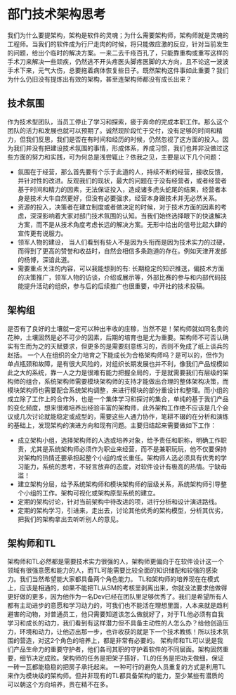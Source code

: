 # 部门技术架构思考
我们为什么要提架构，架构是软件的灵魂；为什么需要架构师，架构师就是灵魂的工程师。当我们的软件成为行尸走肉的时候，将只能做应激的反应，针对当前发生的问题，给出个临时的解决方案。一来二去千疮百孔了，只能靠重构或重写这样的手术刀来解决一些顽疾，仍然逃不开头疼医头脚疼医脚的大方向，且不论这一波波手术下来，元气大伤，总要拖着病体恢复些日子。既然架构这件事如此重要？我们为什么仍旧没有提炼出有效的架构，甚至连架构师都没有成长出来？

## 技术氛围
作为技术型团队，当员工停止了学习和探索，疲于奔命的完成本职工作。那么这个团队的活力和发展也就可以预期了。诚然现阶段忙于交付，没有足够的时间和精力，但我们反思，我们是否在有时间和经历的时候，仍然忽视了这方面的投入。因为我们并没有把建设技术氛围的事情，形成体系，养成习惯，我们也并非没做过这些方面的努力和实践，可为何总是浅尝辄止？依我之见，主要是以下几个问题：
* 氛围在于经营，那么首先要有个乐于此道的人，持续不断的经营，接收反馈，并针对性的改进。反观我们的现状，最大的问题在于没有经营者，或者经营者基于时间和精力的因素，无法保证投入，造成诸多虎头蛇尾的结果，经营者本身是技术大牛自然更好，但没有必要强求，经营本身跟技术并无必然关系。
* 资源的投入，决策者在建立制度或者做决定的时候，对于技术方面的因素的考虑，深深影响着大家对部门技术氛围的认知。当我们始终选择眼下的快速解决方案，而不是从技术角度考虑长远的解决方案。无形中给出的信号比起大肆的宣传更有说服力。
* 领军人物的建设， 当人们看到有些人不是因为头衔而是因为技术实力的过硬，而得到了更高的赞誉和收益时，自然会相信多条跑道的存在。例如天津开发部的杨博，深谙此道。
* 需要重点关注的内容，可以我能想到的有: 长期稳定的知识推送，偏技术方面的决策推广，领军人物的访谈，介绍或展示等，外部比赛的参与和内部代码技能提升活动的组织，参与后的后续推广也很重要，中开社的技术投稿。

## 架构组
是否有了良好的土壤就一定可以种出丰收的庄稼，当然不是！架构师就如同名贵的花种，土壤固然是必不可少的因素，后期的培育也是尤为重要。架构师不可否认确实有生而为之的天赋要求，但更多的是需要刻意练习的，否则不免成了纸上谈兵的赵括。
一个人在组织的全力培育之下能成长为合格架构师吗？是可以的，但作为单点瓶颈和故障，是有很大风险的，对组织长期发展也并不利，像我们产品规模如此之大的系统，靠一人之力是很难有能力把握全局的，于是就需要我们有层级的架构师的组合，系统架构师需要模块架构师的支持才能做出合理的整体架构决策，而模块架构师也需要配合系统架构调整，来进行模块的部分重设计和整理。而小组的成立除了工作上的合作外，也是一个集体学习和探讨的集合，单纯的基于我们产品的变化频度，想来很难培养出经验丰富的架构师，此外架构工作绝不应该是几个会议或几次讨论就能稳定或成型的，需要这些人通力协作，笔耕不辍的在分析和演练的基础上，发现架构的演进方向和现有问题。主要归结起来需要做如下工作：
* 成立架构小组，选择架构师的人选或培养对象，给予责任和职称，明确工作职责，尤其是系统架构师必须作为职业来经营，而不是兼职玩玩，他不仅要保持对架构的热情还要承担起整个小组的成长重任。架构师人选必须具有优秀的学习能力，系统的思考，不轻言放弃的态度，对软件设计有极高的热情。宁缺毋滥！
* 建立架构分层，给予系统架构师和模块架构师的层级关系，系统架构师引导整个小组的工作。架构可视化或架构原型系统的建立。
* 定期的架构讨论，针对当前架构中待改进的项，进行分析和设计演进路线。
* 定期的架构学习，引进来，走出去，讨论其他优秀的架构模型，分析其优劣，把我们的架构拿出去听听别人的意见。

## 架构师和TL
架构师和TL必然都是需要技术实力很强的人，架构师更偏向于在软件设计这一个领域有很强意愿和能力的人，而TL可能需要比较全面的知识储配和较强的感染力。我们当然希望能大家都具备两个角色能力。
TL和架构师的培养现在在模式上，应该是相通的，如果不能把TL从SM的考核里剥离出来，你就没法要求他做得更好做的更多，因为他作为一名Dev已经在团队里足够优秀了。我们是希望所有人都有主动进步的意愿和学习动力的，可我们也不能活在理想里面，人本来就是趋利避害的动物，对普通员工，他只需要知道该怎么做就好了，对于TL他必须有自我学习和成长的动力，我们看到有这样潜力但不具备主动性的人怎么办？给他创造压力，环境和动力，让他迈出那一步，也许收获的就是下一个技术教练！所以技术氛围的营造，对这2个角色的培养上，都是非常有必要的。
架构师和TL可以说是我们产品生命力的重要守护者，他们各司其职的守护着软件的不同层面。架构固然重要，细节决定成败。架构师的任务是把架子搭好，TL的任务是把功夫做细，保证一砖一瓦都能稳稳的把房子承托起来。
一种可行的避免人员重复的方式是利用TL来作为模块级的架构师。但并非现有的TL都具备架构的能力，至少某些有潜质的可以朝这个方向培养，贵在精不在多。